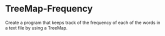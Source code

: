 # TreeMap-Frequency
Create a program that keeps track of the frequency of each of the words in a text file by using a TreeMap.
